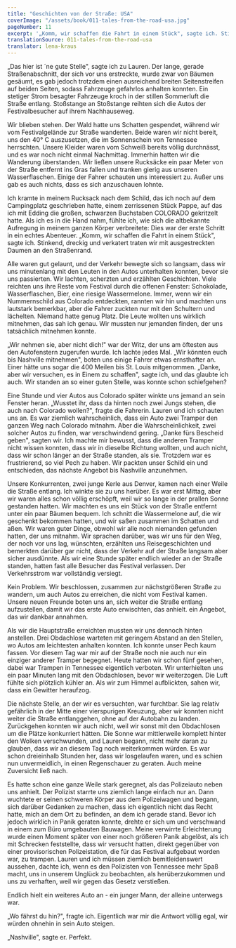 ```yaml
---
title: "Geschichten von der Straße: USA"
coverImage: "/assets/book/011-tales-from-the-road-usa.jpg"
pageNumber: 11
excerpt: '„Komm, wir schaffen die Fahrt in einem Stück", sagte ich. Stinkend, dreckig und verkatert traten wir mit ausgestreckten Daumen an den Straßenrand.'
translationSource: 011-tales-from-the-road-usa
translator: lena-kraus
---
```


„Das hier ist ´ne gute Stelle", sagte ich zu Lauren. Der lange, gerade Straßenabschnitt, der sich vor uns erstreckte, wurde zwar von Bäumen gesäumt, es gab jedoch trotzdem einen ausreichend breiten Seitenstreifen auf beiden Seiten, sodass Fahrzeuge gefahrlos anhalten konnten. Ein stetiger Strom besagter Fahrzeuge kroch in der stillen Sommerluft die Straße entlang. Stoßstange an Stoßstange reihten sich die Autos der Festivalbesucher auf ihrem Nachhauseweg.

Wir blieben stehen. Der Wald hatte uns Schatten gespendet, während wir vom Festivalgelände zur Straße wanderten. Beide waren wir nicht bereit, uns den 40° C auszusetzen, die im Sonnenschein von Tennessee herrschten. Unsere Kleider waren vom Schweiß bereits völlig durchnässt, und es war noch nicht einmal Nachmittag. Immerhin hatten wir die Wanderung überstanden. Wir ließen unsere Rucksäcke ein paar Meter von der Straße entfernt ins Gras fallen und tranken gierig aus unseren Wasserflaschen. Einige der Fahrer schauten uns interessiert zu. Außer uns gab es auch nichts, dass es sich anzuschauen lohnte.

Ich kramte in meinem Rucksack nach dem Schild, das ich noch auf dem Campingplatz geschrieben hatte, einem zerrissenen Stück Pappe, auf das ich mit Edding die großen, schwarzen Buchstaben COLORADO gekritzelt hatte. Als ich es in die Hand nahm, fühlte ich, wie sich die altbekannte Aufregung in meinem ganzen Körper verbreitete: Dies war der erste Schritt in ein echtes Abenteuer. „Komm, wir schaffen die Fahrt in einem Stück", sagte ich. Stinkend, dreckig und verkatert traten wir mit ausgestreckten Daumen an den Straßenrand.

Alle waren gut gelaunt, und der Verkehr bewegte sich so langsam, dass wir uns minutenlang mit den Leuten in den Autos unterhalten konnten, bevor sie uns passierten. Wir lachten, scherzten und erzählten Geschichten. Viele reichten uns ihre Reste vom Festival durch die offenen Fenster: Schokolade, Wasserflaschen, Bier, eine riesige Wassermelone. Immer, wenn wir ein Nummernschild aus Colorado entdeckten, rannten wir hin und machten uns lautstark bemerkbar, aber die Fahrer zuckten nur mit den Schultern und lächelten. Niemand hatte genug Platz. Die Leute wollten uns wirklich mitnehmen, das sah ich genau. Wir mussten nur jemanden finden, der uns tatsächlich mitnehmen konnte.

„Wir nehmen sie, aber nicht dich!" war der Witz, der uns am öftesten aus den Autofenstern zugerufen wurde. Ich lachte jedes Mal. „Wir könnten euch bis Nashville mitnehmen", boten uns einige Fahrer etwas ernsthafter an. Einer hätte uns sogar die 400 Meilen bis St. Louis mitgenommen. „Danke, aber wir versuchen, es in Einem zu schaffen", sagte ich, und das glaubte ich auch. Wir standen an so einer guten Stelle, was konnte schon schiefgehen?

Eine Stunde und vier Autos aus Colorado später winkte uns jemand an sein Fenster heran. „Wusstet ihr, dass da hinten noch zwei Jungs stehen, die auch nach Colorado wollen?", fragte die Fahrerin. Lauren und ich schauten uns an. Es war ziemlich wahrscheinlich, dass ein Auto zwei Tramper den ganzen Weg nach Colorado mitnahm. Aber die Wahrscheinlichkeit, zwei solcher Autos zu finden, war verschwindend gering. „Danke fürs Bescheid geben", sagten wir. Ich machte mir bewusst, dass die anderen Tramper nicht wissen konnten, dass wir in dieselbe Richtung wollten, und auch nicht, dass wir schon länger an der Straße standen, als sie. Trotzdem war es frustrierend, so viel Pech zu haben. Wir packten unser Schild ein und entschieden, das nächste Angebot bis Nashville anzunehmen.

Unsere Konkurrenten, zwei junge Kerle aus Denver, kamen nach einer Weile die Straße entlang. Ich winkte sie zu uns herüber. Es war erst Mittag, aber wir waren alles schon völlig erschöpft, weil wir so lange in der prallen Sonne gestanden hatten. Wir machten es uns ein Stück von der Straße entfernt unter ein paar Bäumen bequem. Ich schnitt die Wassermelone auf, die wir geschenkt bekommen hatten, und wir saßen zusammen im Schatten und aßen. Wir waren guter Dinge, obwohl wir alle noch niemanden gefunden hatten, der uns mitnahm. Wir sprachen darüber, was wir uns für den Weg, der noch vor uns lag, wünschten, erzählten uns Reisegeschichten und bemerkten darüber gar nicht, dass der Verkehr auf der Straße langsam aber sicher ausdünnte. Als wir eine Stunde später endlich wieder an der Straße standen, hatten fast alle Besucher das Festival verlassen. Der Verkehrsstrom war vollständig versiegt.

Kein Problem. Wir beschlossen, zusammen zur nächstgrößeren Straße zu wandern, um auch Autos zu erreichen, die nicht vom Festival kamen. Unsere neuen Freunde boten uns an, sich weiter die Straße entlang aufzustellen, damit wir das erste Auto erwischten, das anhielt. ein Angebot, das wir dankbar annahmen.

Als wir die Hauptstraße erreichten mussten wir uns dennoch hinten anstellen. Drei Obdachlose warteten mit geringem Abstand an den Stellen, wo Autos am leichtesten anhalten konnten. Ich konnte unser Pech kaum fassen. Vor diesem Tag war mir auf der Straße noch nie auch nur ein einziger anderer Tramper begegnet. Heute hatten wir schon fünf gesehen, dabei war Trampen in Tennessee eigentlich verboten. Wir unterhielten uns ein paar Minuten lang mit den Obdachlosen, bevor wir weiterzogen. Die Luft fühlte sich plötzlich kühler an. Als wir zum Himmel aufblickten, sahen wir, dass ein Gewitter heraufzog.

Die nächste Stelle, an der wir es versuchten, war furchtbar. Sie lag relativ gefährlich in der Mitte einer vierspurigen Kreuzung, aber wir konnten nicht weiter die Straße entlanggehen, ohne auf der Autobahn zu landen. Zurückgehen konnten wir auch nicht, weil wir sonst mit den Obdachlosen um die Plätze konkurriert hätten. Die Sonne war mittlerweile komplett hinter den Wolken verschwunden, und Lauren begann, nicht mehr daran zu glauben, dass wir an diesem Tag noch weiterkommen würden. Es war schon dreieinhalb Stunden her, dass wir losgelaufen waren, und es schien nun unvermeidlich, in einen Regenschauer zu geraten. Auch meine Zuversicht ließ nach.

Es hatte schon eine ganze Weile stark geregnet, als das Polizeiauto neben uns anhielt. Der Polizist starrte uns ziemlich lange einfach nur an. Dann wuchtete er seinen schweren Körper aus dem Polizeiwagen und begann, sich darüber Gedanken zu machen, dass ich eigentlich nicht das Recht hatte, mich an dem Ort zu befinden, an dem ich gerade stand. Bevor ich jedoch wirklich in Panik geraten konnte, drehte er sich um und verschwand in einem zum Büro umgebauten Bauwagen. Meine verwirrte Erleichterung wurde einen Moment später von einer noch größeren Panik abgelöst, als ich mit Schrecken feststellte, dass wir versucht hatten, direkt gegenüber von einer provisorischen Polizeistation, die für das Festival aufgebaut worden war, zu trampen. Lauren und ich müssen ziemlich bemitleidenswert aussehen, dachte ich, wenn es den Polizisten von Tennessee mehr Spaß macht, uns in unserem Unglück zu beobachten, als herüberzukommen und uns zu verhaften, weil wir gegen das Gesetz verstießen.

Endlich hielt ein weiteres Auto an - ein junger Mann, der alleine unterwegs war.

„Wo fährst du hin?", fragte ich. Eigentlich war mir die Antwort völlig egal, wir würden ohnehin in sein Auto steigen.

„Nashville", sagte er. Perfekt.
